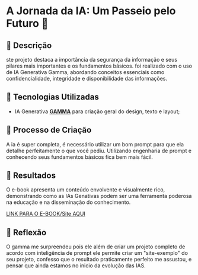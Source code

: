 # A Jornada da IA: Um Passeio pelo Futuro 🌌

## 📒 Descrição
ste projeto destaca a importância da segurança da informação e seus pilares mais importantes e os fundamentos básicos.
foi realizado com o uso de IA Generativa Gamma, abordando conceitos essenciais como confidencialidade, integridade e disponibilidade das informações.

## 🤖 Tecnologias Utilizadas
- IA Generativa **[GAMMA](https://gamma.app/)** para criação geral do design, texto e layout;


## 🧐 Processo de Criação
A ia é super completa, é necessário utilizar um bom prompt para que ela detalhe perfeitamente o que você pediu.
Utilizando engenharia de prompt e conhecendo seus fundamentos básicos fica bem mais fácil.

## 🚀 Resultados
O e-book apresenta um conteúdo envolvente e visualmente rico, demonstrando como as IAs Genativas podem ser uma ferramenta poderosa na educação e na disseminação do conhecimento.

[LINK PARA O E-BOOK/Site AQUI]()

## 💭 Reflexão
O gamma me surpreendeu pois ele além de criar um projeto completo de acordo com inteligência de prompt ele permite criar um "site-exemplo" do seu projeto,
confesso que o resultado praticamente perfeito me assustou, e pensar que ainda estamos no inicio da evolução das IAS.

